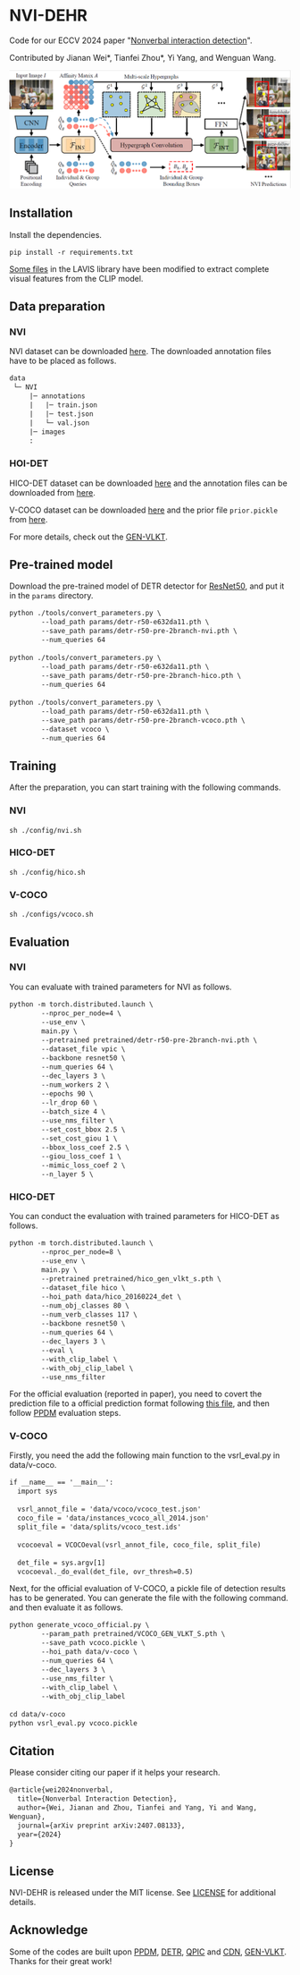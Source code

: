 # NVI-DEHR
Code for our ECCV 2024 paper "[Nonverbal interaction detection](https://arxiv.org/abs/2407.08133)".

Contributed by Jianan Wei*, Tianfei Zhou*, Yi Yang, and Wenguan Wang.

![](paper_images/intro.png)

## Installation
Install the dependencies.
```
pip install -r requirements.txt
```
[Some files](LAVIS-main\lavis\models\clip_models\model.py) in the LAVIS library have been modified to extract complete visual features from the CLIP model.

## Data preparation

### NVI
NVI dataset can be downloaded [here](https://drive.google.com/file/d/1zapIT43PquLbtuy0oe6pAISJ8ccosilt/view?usp=sharing). The downloaded annotation files have to be placed as follows.
```
data
 └─ NVI
     |─ annotations
     |   |─ train.json
     |   |─ test.json
     |   └─ val.json
     |─ images
     :
```

### HOI-DET
HICO-DET dataset can be downloaded [here](https://drive.google.com/open?id=1QZcJmGVlF9f4h-XLWe9Gkmnmj2z1gSnk) and the annotation files can be downloaded from [here](https://drive.google.com/open?id=1WI-gsNLS-t0Kh8TVki1wXqc3y2Ow1f2R).

V-COCO dataset can be downloaded [here](https://github.com/s-gupta/v-coco) and the prior file `prior.pickle` from [here](https://drive.google.com/drive/folders/10uuzvMUCVVv95-xAZg5KS94QXm7QXZW4).

For more details, check out the [GEN-VLKT](https://github.com/YueLiao/gen-vlkt).

## Pre-trained model
Download the pre-trained model of DETR detector for [ResNet50](https://dl.fbaipublicfiles.com/detr/detr-r50-e632da11.pth), and put it in the `params` directory.
```
python ./tools/convert_parameters.py \
        --load_path params/detr-r50-e632da11.pth \
        --save_path params/detr-r50-pre-2branch-nvi.pth \
        --num_queries 64

python ./tools/convert_parameters.py \
        --load_path params/detr-r50-e632da11.pth \
        --save_path params/detr-r50-pre-2branch-hico.pth \
        --num_queries 64

python ./tools/convert_parameters.py \
        --load_path params/detr-r50-e632da11.pth \
        --save_path params/detr-r50-pre-2branch-vcoco.pth \
        --dataset vcoco \
        --num_queries 64
```

## Training
After the preparation, you can start training with the following commands.
### NVI
```
sh ./config/nvi.sh
```
### HICO-DET
```
sh ./config/hico.sh
```
### V-COCO
```
sh ./configs/vcoco.sh
```


## Evaluation

### NVI
You can evaluate with trained parameters for NVI as follows.
```
python -m torch.distributed.launch \
        --nproc_per_node=4 \
        --use_env \
        main.py \
        --pretrained pretrained/detr-r50-pre-2branch-nvi.pth \
        --dataset_file vpic \
        --backbone resnet50 \
        --num_queries 64 \
        --dec_layers 3 \
        --num_workers 2 \
        --epochs 90 \
        --lr_drop 60 \
        --batch_size 4 \
        --use_nms_filter \
        --set_cost_bbox 2.5 \
        --set_cost_giou 1 \
        --bbox_loss_coef 2.5 \
        --giou_loss_coef 1 \
        --mimic_loss_coef 2 \
        --n_layer 5 \
```

### HICO-DET
You can conduct the evaluation with trained parameters for HICO-DET as follows.
```
python -m torch.distributed.launch \
        --nproc_per_node=8 \
        --use_env \
        main.py \
        --pretrained pretrained/hico_gen_vlkt_s.pth \
        --dataset_file hico \
        --hoi_path data/hico_20160224_det \
        --num_obj_classes 80 \
        --num_verb_classes 117 \
        --backbone resnet50 \
        --num_queries 64 \
        --dec_layers 3 \
        --eval \
        --with_clip_label \
        --with_obj_clip_label \
        --use_nms_filter
```

For the official evaluation (reported in paper), you need to covert the prediction file to a official prediction format following [this file](./tools/covert_annot_for_official_eval.py), and then follow [PPDM](https://github.com/YueLiao/PPDM) evaluation steps.
### V-COCO
Firstly, you need the add the following main function to the vsrl_eval.py in data/v-coco.
```
if __name__ == '__main__':
  import sys

  vsrl_annot_file = 'data/vcoco/vcoco_test.json'
  coco_file = 'data/instances_vcoco_all_2014.json'
  split_file = 'data/splits/vcoco_test.ids'

  vcocoeval = VCOCOeval(vsrl_annot_file, coco_file, split_file)

  det_file = sys.argv[1]
  vcocoeval._do_eval(det_file, ovr_thresh=0.5)
```

Next, for the official evaluation of V-COCO, a pickle file of detection results has to be generated. You can generate the file with the following command. and then evaluate it as follows.
```
python generate_vcoco_official.py \
        --param_path pretrained/VCOCO_GEN_VLKT_S.pth \
        --save_path vcoco.pickle \
        --hoi_path data/v-coco \
        --num_queries 64 \
        --dec_layers 3 \
        --use_nms_filter \
        --with_clip_label \
        --with_obj_clip_label

cd data/v-coco
python vsrl_eval.py vcoco.pickle

```

## Citation
Please consider citing our paper if it helps your research.
```
@article{wei2024nonverbal,
  title={Nonverbal Interaction Detection},
  author={Wei, Jianan and Zhou, Tianfei and Yang, Yi and Wang, Wenguan},
  journal={arXiv preprint arXiv:2407.08133},
  year={2024}
}
```

## License
NVI-DEHR is released under the MIT license. See [LICENSE](./LICENSE) for additional details.

## Acknowledge
Some of the codes are built upon [PPDM](https://github.com/YueLiao/PPDM), [DETR](https://github.com/facebookresearch/detr), [QPIC](https://github.com/hitachi-rd-cv/qpic) and [CDN](https://github.com/YueLiao/CDN), [GEN-VLKT](https://github.com/YueLiao/gen-vlkt). Thanks for their great work!



